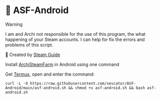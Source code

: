 # 🍃 ASF-Android
> [!WARNING]
> I am and Archi not responsible for the use of this program, the what happening of your Steam accounts. I can help for fix the errors and problems of this script.

📄 Created by [Steam Guide](https://steamcommunity.com/sharedfiles/filedetails/?id=2570297945) 

Install [ArchiSteamFarm](https://github.com/JustArchiNET/ArchiSteamFarm) in Android using one command

Get [Termux](https://f-droid.org/ru/packages/com.termux/), open and enter the command:
```
curl -L -O https://raw.githubusercontent.com/sevcator/ASF-Android/main/asf-android.sh && chmod +x asf-android.sh && bash asf-android.sh
```
